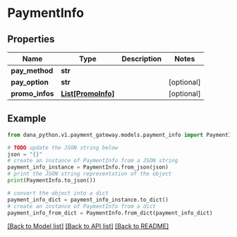 # PaymentInfo


## Properties

Name | Type | Description | Notes
------------ | ------------- | ------------- | -------------
**pay_method** | **str** |  | 
**pay_option** | **str** |  | [optional] 
**promo_infos** | [**List[PromoInfo]**](PromoInfo.md) |  | [optional] 

## Example

```python
from dana_python.v1.payment_gateway.models.payment_info import PaymentInfo

# TODO update the JSON string below
json = "{}"
# create an instance of PaymentInfo from a JSON string
payment_info_instance = PaymentInfo.from_json(json)
# print the JSON string representation of the object
print(PaymentInfo.to_json())

# convert the object into a dict
payment_info_dict = payment_info_instance.to_dict()
# create an instance of PaymentInfo from a dict
payment_info_from_dict = PaymentInfo.from_dict(payment_info_dict)
```
[[Back to Model list]](../README.md#documentation-for-models) [[Back to API list]](../README.md#documentation-for-api-endpoints) [[Back to README]](../README.md)


